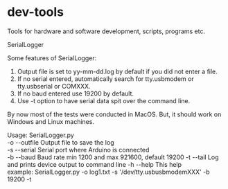 dev-tools
=========

Tools for hardware and software development, scripts, programs etc.

SerialLogger

Some features of SerialLogger:
1) Output file is set to yy-mm-dd.log by default if you did not enter a file.
2) If no serial entered, automatically search for tty.usbmodem or 
tty.usbserial or COMXXX.
3) If no baud entered use 19200 by default.
4) Use -t option to have serial data spit over the command line.

By now most of the tests were conducted in MacOS. But, it should work on 
Windows and Linux machines.

Usage: SerialLogger.py  
-o	--outfile	Output file to save the log  
-s	--serial	Serial port where Arduino is connected  
-b  --baud      Baud rate min 1200 and max 921600, default 19200
-t  --tail      Log and prints device output to command line
-h	--help		This help  
example: SerialLogger.py -o log1.txt -s '/dev/tty.usbusbmodemXXX' -b 19200 -t
